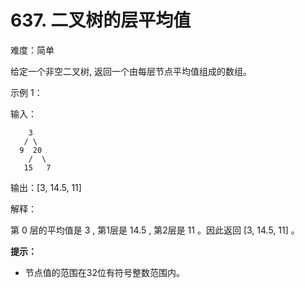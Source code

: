 

# 637. 二叉树的层平均值
难度：简单

给定一个非空二叉树, 返回一个由每层节点平均值组成的数组。

示例 1：

输入：

```
    3
   / \ 
  9  20
    /  \
   15   7
```

输出：[3, 14.5, 11]

解释：

第 0 层的平均值是 3 ,  第1层是 14.5 , 第2层是 11 。因此返回 [3, 14.5, 11] 。

**提示：**

- 节点值的范围在32位有符号整数范围内。